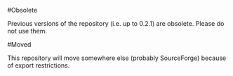 #Obsolete

Previous versions of the repository (i.e. up to 0.2.1) are obsolete.  Please do not use them.

#Moved

This repository will move somewhere else (probably SourceForge) because of export restrictions.